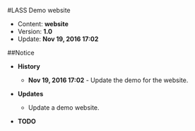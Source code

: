 #LASS Demo website
* Content: **website**
* Version: **1.0**
* Update: **Nov 19, 2016 17:02**


##Notice
* **History**
	* **Nov 19, 2016 17:02** - Update the demo for the website.

* **Updates**
	* Update a demo website.

* **TODO**
